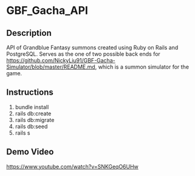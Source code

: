 # GBF_Gacha_API

## Description

API of Grandblue Fantasy summons created using Ruby on Rails and PostgreSQL.
Serves as the one of two possible back ends for https://github.com/NickyLiu91/GBF-Gacha-Simulator/blob/master/README.md, which is a summon simulator for the game.

## Instructions
1) bundle install
2) rails db:create
3) rails db:migrate
4) rails db:seed
5) rails s

## Demo Video
https://www.youtube.com/watch?v=SNKGeqO6UHw
